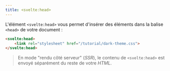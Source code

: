 ```yaml
---
title: <svelte:head>
---
```


L'élément `<svelte:head>` vous permet d'insérer des éléments dans la balise `<head>` de votre document :

```html
<svelte:head>
	<link rel="stylesheet" href="/tutorial/dark-theme.css">
</svelte:head>
```

> En mode "rendu côté serveur" (<span class="vo">_SSR_</span>), le contenu de `<svelte:head>` est envoyé séparément du reste de votre <span class="vo">_HTML_</span>.
